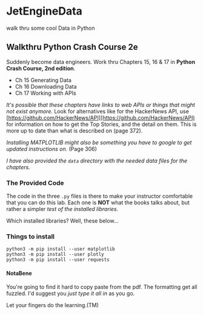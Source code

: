 # JetEngineData
walk thru some cool Data in Python

## Walkthru Python Crash Course 2e

Suddenly become data engineers. Work thru Chapters 15, 16 & 17 in __Python Crash Course, 2nd edition__.

- Ch 15 Generating Data
- Ch 16 Downloading Data
- Ch 17 Working with APIs

_It's possible that these chapters have links to web APIs or things that might not exist anymore._
Look for alternatives like for the HackerNews API, use [https://github.com/HackerNews/API](https://github.com/HackerNews/API)
for information on how to get the Top Stories, and the detail on them. This is more up to date than what
is described on (page 372).

_Installing MATPLOTLIB might also be something you have to google to get updated instructions on._ (Page 306)

_I have also provided the `data` directory with the needed data files for the chapters._

### The Provided Code

The code in the three `.py` files is there to make your instructor comfortable that you can do this lab.
Each one is __NOT__ what the books talks about, but rather a simpler _test of the installed libraries._

Which installed libraries? Well, these below...

### Things to install

```
python3 -m pip install --user matplotlib
python3 -m pip install --user plotly
python3 -m pip install --user requests
```

#### NotaBene

You're going to find it hard to copy paste from the pdf. The formatting get all fuzzled.
I'd suggest you _just type it all in_ as you go. 

Let your fingers do the learning.(TM)
